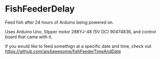 # FishFeederDelay
Feed fish after 24 hours of Arduino being powered on. 

Uses Arduino Uno, Stpper motor 28BYJ-48 (5V DC) 90474836, and control board that came with it. 

If you would like to feed somethign at a specific date and time, check out https://github.com/ais4awesome/fishFeederTimeAndDate
